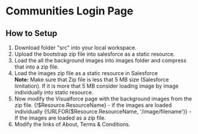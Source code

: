 # Communities Login Page
## How to Setup
1. Download folder "src" into your local workspace.
2. Upload the bootstrap zip file into salesforce as a static resource.
3. Load the all the background images into images folder and compress that into a zip file.
4. Load the images zip file as a static resource in Salesforce <br/>
<b>Note:</b> Make sure that Zip file is less that 5 MB size (Salesforce limitation). 
If it is more that 5 MB consider loading image by image individually into static resource.
5. Now modify the Visualforce page with the background images from the zip file.
  {!$Resource.ResourceName} - if the images are loaded individually
  {!URLFOR($Resource.ResourceName, '/image/filename')} - If the images are loaded as a zip file.
6. Modify the links of About, Terms & Conditions.
